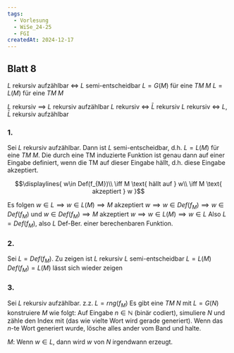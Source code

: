```yaml
---
tags:
  - Vorlesung
  - WiSe_24-25
  - FGI
createdAt: 2024-12-17
---
```

## Blatt 8

$L$ rekursiv aufzählbar       $\iff$      $L$ semi-entscheidbar
$L=G(M)$ für eine $TM\;M$             $L=L(M)$ für eine $TM\; M$

$L$ rekursiv $\implies$ $L$ rekursiv aufzählbar
$L$ rekursiv $\iff$ $\bar{L}$ rekursiv
$L$ rekursiv $\iff$ $L,\bar{L}$ rekursiv aufzählbar

### 1.
Sei $L$ rekursiv aufzählbar. Dann ist $L$ semi-entscheidbar, d.h. $L=L(M)$ für eine $TM\; M$.
Die durch eine TM induzierte Funktion ist genau dann auf einer Eingabe definiert, wenn die TM auf dieser Eingabe hällt, d.h. diese Eingabe akzeptiert.

$$\displaylines{
w\in Def(f_{M})\\
\iff M \text{ hällt auf } w\\
\iff M \text{ akzeptiert } w
}$$

Es folgen $w\in L \implies w\in L(M) \implies M \text{ akzeptiert } w \implies w \in Def(f_{M}) \implies w \in Def(f_{M})$
und $w \in Def(f_{M}) \implies M \text{ akzeptiert } w \implies w\in L(M) \implies w\in L$
Also $L=Def(f_{M})$, also $L$ Def-Ber. einer berechenbaren Funktion.

### 2.
Sei $L=Def(f_{M})$. Zu zeigen ist $L$ rekursiv
$L$ semi-entscheidbar
$L=L(M)$
$Def(f_{M})=L(M)$ lässt sich wieder zeigen

### 3.
Sei $L$ rekursiv aufzählbar. z.z. $L=rng(f_{M})$
Es gibt eine $TM\; N$ mit $L=G(N)$
konstruiere $M$ wie folgt:
Auf Eingabe $n\in\mathbb{N}$ (binär codiert), simuliere $N$ und zähle den Index mit (das wie vielte Wort wird gerade generiert).
Wenn das $n$-te Wort generiert wurde, lösche alles ander vom Band und halte.

$M:$ Wenn $w\in L$, dann wird $w$ von $N$ irgendwann erzeugt.